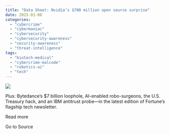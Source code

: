 ```yaml
---
title: "Data Sheet: Nvidia’s $700 million open source surprise"
date: 2025-01-08
categories: 
  - "cybercrime"
  - "cybermaniac"
  - "cybersecurity"
  - "cybersecurity-awareness"
  - "security-awareness"
  - "threat-intelligence"
tags: 
  - "biotech-medical"
  - "cybercrime-malcode"
  - "robotics-ai"
  - "tech"
---
```


![](https://lifeboat.com/blog.images/data-sheet-nvidias-700-million-open-source-surprise.jpg)

Plus: Bytedance’s $7 billion loophole, AI-enabled robo-surgeons, the U.S. Treasury hack, and an IBM antitrust probe—in the latest edition of Fortune’s flagship tech newsletter.

Read more

Go to Source
